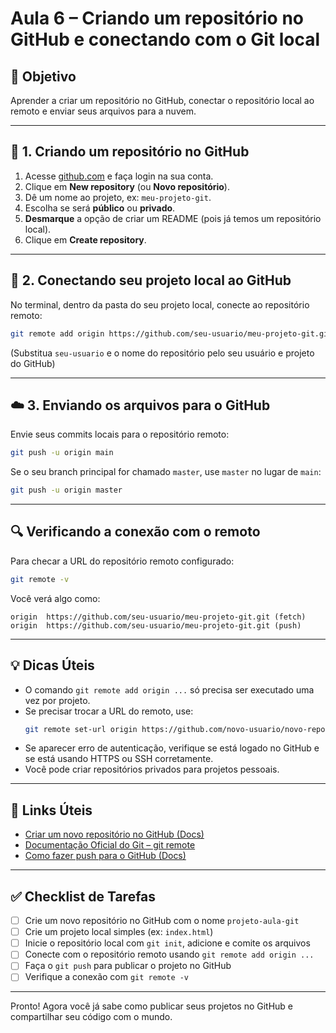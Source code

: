 # Aula 6 – Criando um repositório no GitHub e conectando com o Git local

## 🎯 Objetivo
Aprender a criar um repositório no GitHub, conectar o repositório local ao remoto e enviar seus arquivos para a nuvem.

---

## 🧱 1. Criando um repositório no GitHub
1. Acesse [github.com](https://github.com) e faça login na sua conta.
2. Clique em **New repository** (ou **Novo repositório**).
3. Dê um nome ao projeto, ex: `meu-projeto-git`.
4. Escolha se será **público** ou **privado**.
5. **Desmarque** a opção de criar um README (pois já temos um repositório local).
6. Clique em **Create repository**.

---

## 🔗 2. Conectando seu projeto local ao GitHub
No terminal, dentro da pasta do seu projeto local, conecte ao repositório remoto:
```bash
git remote add origin https://github.com/seu-usuario/meu-projeto-git.git
```
(Substitua `seu-usuario` e o nome do repositório pelo seu usuário e projeto do GitHub)

---

## ☁️ 3. Enviando os arquivos para o GitHub
Envie seus commits locais para o repositório remoto:
```bash
git push -u origin main
```
Se o seu branch principal for chamado `master`, use `master` no lugar de `main`:
```bash
git push -u origin master
```

---

## 🔍 Verificando a conexão com o remoto
Para checar a URL do repositório remoto configurado:
```bash
git remote -v
```
Você verá algo como:
```
origin  https://github.com/seu-usuario/meu-projeto-git.git (fetch)
origin  https://github.com/seu-usuario/meu-projeto-git.git (push)
```

---

## 💡 Dicas Úteis
- O comando `git remote add origin ...` só precisa ser executado uma vez por projeto.
- Se precisar trocar a URL do remoto, use:
  ```bash
  git remote set-url origin https://github.com/novo-usuario/novo-repo.git
  ```
- Se aparecer erro de autenticação, verifique se está logado no GitHub e se está usando HTTPS ou SSH corretamente.
- Você pode criar repositórios privados para projetos pessoais.

---

## 🔗 Links Úteis
- [Criar um novo repositório no GitHub (Docs)](https://docs.github.com/pt/github/creating-cloning-and-archiving-repositories/creating-a-new-repository)
- [Documentação Oficial do Git – git remote](https://git-scm.com/docs/git-remote)
- [Como fazer push para o GitHub (Docs)](https://docs.github.com/pt/get-started/using-git/pushing-commits-to-a-remote-repository)

---

## ✅ Checklist de Tarefas
- [ ] Crie um novo repositório no GitHub com o nome `projeto-aula-git`
- [ ] Crie um projeto local simples (ex: `index.html`)
- [ ] Inicie o repositório local com `git init`, adicione e comite os arquivos
- [ ] Conecte com o repositório remoto usando `git remote add origin ...`
- [ ] Faça o `git push` para publicar o projeto no GitHub
- [ ] Verifique a conexão com `git remote -v`

---

Pronto! Agora você já sabe como publicar seus projetos no GitHub e compartilhar seu código com o mundo.

